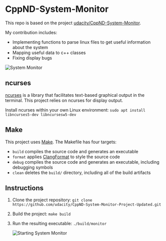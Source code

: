 # CppND-System-Monitor

This repo is based on the project
[udacity/CppND-System-Monitor](https://github.com/udacity/CppND-System-Monitor).

My contribution includes:
* Implementing functions to parse linux files to get useful information
  about the system
* Mapping useful data to c++ classes
* Fixing display bugs


![System Monitor](images/monitor.png)

## ncurses
[ncurses](https://www.gnu.org/software/ncurses/) is a library that
facilitates text-based graphical output in the terminal. This project
relies on ncurses for display output.

Install ncurses within your own Linux environment: `sudo apt install libncurses5-dev libncursesw5-dev`

## Make
This project uses [Make](https://www.gnu.org/software/make/). The
Makefile has four targets:
* `build` compiles the source code and generates an executable
* `format` applies [ClangFormat](https://clang.llvm.org/docs/ClangFormat.html) to style the source code
* `debug` compiles the source code and generates an executable, including debugging symbols
* `clean` deletes the `build/` directory, including all of the build artifacts

## Instructions

1. Clone the project repository: `git clone https://github.com/udacity/CppND-System-Monitor-Project-Updated.git`

2. Build the project: `make build`

3. Run the resulting executable: `./build/monitor`

   ![Starting System Monitor](images/starting_monitor.png)